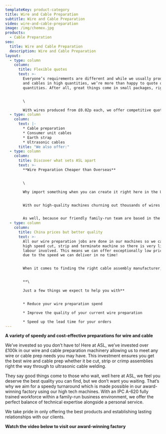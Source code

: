 ```yaml
---
templateKey: product-category
title: Wire and Cable Preparation
subtitle: Wire and Cable Preparation
video: wire-and-cable-preparation
image: /img/chemex.jpg
products:
  - Cable Preparation
seo:
  title: Wire and Cable Preparation
  description: Wire and Cable Preparation
layout:
  - type: column
    column:
      title: Flexible quotes
      text: >-
        Everyone’s requirements are different and while we usually produce wires
        and cables in high quantities, we’re more than happy to quote on lower
        quantities. After all, great things come in small packages, right? 


        \

        With wires produced from £0.02p each, we offer competitive quotes for all our customers on a wide variety of products. Our machines support a range of processing options so you can find exactly what you need, including wire marking with hot-stamp or inkjet markers.
  - type: column
    column:
      text: |-
        * Cable preparation 
        * Consumer unit cables 
        * Earth strap 
        * Ultrasonic cables
      title: "We also offer:"
  - type: column
    column:
      title: Discover what sets ASL apart
      text: >-
        **Wire Preparation Cheaper than Overseas**


        \

        Why import something when you can create it right here in the UK with very little labour input? While you might think you could get a better deal by taking it overseas, actually, we can guarantee we can compete in this area. 


        With our high-quality machines churning out thousands of wires every day, we can keep our prices extremely low as well as guaranteeing you a fast turnaround. When you outsource abroad, you can also expect higher delivery costs and you aren’t always guaranteed the same quality that you can expect from a local manufacturer. Plus, if you have any problems, it’s much more difficult to resolve these when they’re thousands of miles away in a different time zone. 


        As well, because our friendly family-run team are based in the UK, we’re running on the same time as you and there’s no language barrier to contend with – so we’re here when you need us. So, if you’re thinking about subcontracting your wire preparation overseas, why not get a quote from us first?
  - type: column
    column:
      title: China prices but better quality
      text: >-
        All our wire preparation jobs are done in our machines so we can our
        high speed cut, strip and terminate machine so there is very little
        labour involved. This means we can offer exceptionally low prices and
        due to the speed we can deliver in no time! 


        When it comes to finding the right cable assembly manufacturer, you don’t need to look any further than us. While many businesses believe that outsourcing this type work abroad is cheaper than looking in the UK, this is often a misconception. We offer competitive prices and a fast turnaround, as well as operating in the same time zone as you without any tricky language barriers to content with.  


        **\

        Just a few things we expect to help you with** 


        * Reduce your wire preparation spend

        * Improve the quality of your current wire preparation

        * Speed up the lead time for your orders
---
```

**A variety of speedy and cost-effective preparations for wire and cable**

We’ve invested so you don’t have to! Here at ASL, we’ve invested over £100k in our wire and cable preparation machinery allowing us to meet any wire or cable prep needs you may have. This investment ensures you get the best wire and cable prep whether it be cut, strip or crimp assemblies right the way through to ultrasonic cable welding.

They say good things come to those who wait, well here at ASL, we feel you deserve the best quality you can find, but we don’t want you waiting. That’s why we aim for a speedy turnaround which is made possible in our award-winning factory using our high tech machines. With an IPC A-620 fully trained workforce within a family-run business environment, we offer the perfect balance of technical expertise alongside a personal service. 

We take pride in only offering the best products and establishing lasting relationships with our clients. 

**Watch the video below to visit our award-winning factory**